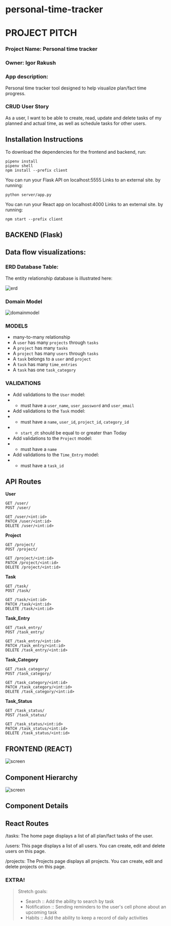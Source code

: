 # personal-time-tracker

# PROJECT PITCH
### Project Name: Personal time tracker
### Owner: Igor Rakush

### App description:
Personal time tracker tool designed to help visualize plan/fact time progress.

### CRUD User Story
As a user, I want to be able to create, read, update and delete tasks of my planned and actual time, as well as schedule tasks for other users.



## Installation Instructions
To download the dependencies for the frontend and backend, run:
```
pipenv install
pipenv shell
npm install --prefix client
```
You can run your Flask API on localhost:5555 Links to an external site. by running:
```
python server/app.py
```
You can run your React app on localhost:4000 Links to an external site. by running:
```
npm start --prefix client
```

## BACKEND (Flask)

## Data flow visualizations: 
### ERD Database Table:

The entity relationship database is illustrated here:

![erd](./erd.png)

### Domain Model

![domainmodel](./domain_model.png)

### MODELS
* many-to-many relationship
* A `user` has many `projects` through `tasks`
* A `project` has many `tasks`
* A `project` has many `users` through `tasks`
* A `task` belongs to a `user` and `project`
* A `task` has many `time_entries`
* A `task` has one `task_category`


### VALIDATIONS 
* Add validations to the `User` model:
* - must have a `user_name`, `user_password` and `user_email`
* Add validations to the `Task` model:
* - must have a `name`, `user_id`, `project_id`, `category_id`
* - `start_dt` should be equal to or greater than Today
* Add validations to the `Project` model:
* - must have a `name`
* Add validations to the `Time_Entry` model:
* - must have a `task_id`

## API Routes

**User**
```
GET /user/
POST /user/
```

```
GET /user/<int:id>
PATCH /user/<int:id>
DELETE /user/<int:id>
```

**Project**
```
GET /project/
POST /project/
```

```
GET /project/<int:id>
PATCH /project/<int:id>
DELETE /project/<int:id>
```

**Task**
```
GET /task/
POST /task/
```

```
GET /task/<int:id>
PATCH /task/<int:id>
DELETE /task/<int:id>
```

**Task_Entry**
```
GET /task_entry/
POST /task_entry/
```

```
GET /task_entry/<int:id>
PATCH /task_entry/<int:id>
DELETE /task_entry/<int:id>
```

**Task_Category**
```
GET /task_category/
POST /task_category/
```

```
GET /task_category/<int:id>
PATCH /task_category/<int:id>
DELETE /task_category/<int:id>
```

**Task_Status**
```
GET /task_status/
POST /task_status/
```

```
GET /task_status/<int:id>
PATCH /task_status/<int:id>
DELETE /task_status/<int:id>
```


## FRONTEND (REACT)

![screen](./react_home_page.png)

## Component Hierarchy
![screen](./react_components.png)

## Component Details

## React Routes
/tasks: The home page displays a list of all plan/fact tasks of the user.

/users: This page displays a list of all users. You can create, edit and delete users on this page.

/projects: The Projects page displays all projects. You can create, edit and delete projects on this page.

### EXTRA!
> Stretch goals:
> - Search :: Add the ability to search by task
> - Notification :: Sending reminders to the user's cell phone about an upcoming task
> - Habits :: Add the ability to keep a record of daily activities
> >